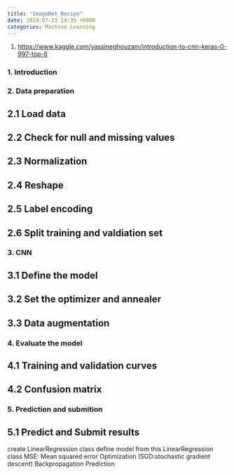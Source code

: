 ```yaml
---
title: "ImageNet Recipe"
date: 2019-07-23 14:35 +0900
categories: Machine Learning
---
```



1. <https://www.kaggle.com/yassineghouzam/introduction-to-cnn-keras-0-997-top-6>

### 1. Introduction
### 2. Data preparation
## 2.1 Load data
## 2.2 Check for null and missing values
## 2.3 Normalization
## 2.4 Reshape
## 2.5 Label encoding
## 2.6 Split training and valdiation set
### 3. CNN
## 3.1 Define the model
## 3.2 Set the optimizer and annealer
## 3.3 Data augmentation
### 4. Evaluate the model
## 4.1 Training and validation curves
## 4.2 Confusion matrix
### 5. Prediction and submition
## 5.1 Predict and Submit results


create LinearRegression class
define model from this LinearRegression class
MSE: Mean squared error
Optimization (SGD:stochastic gradient descent)
Backpropagation
Prediction
